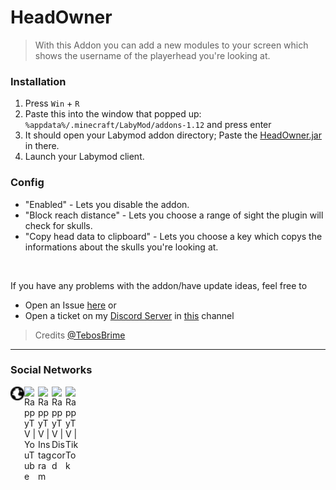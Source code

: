 # **HeadOwner**
> With this Addon you can add a new modules to your screen which shows the username of the playerhead you're looking at.

### Installation
1. Press `Win` + `R`
2. Paste this into the window that popped up: `%appdata%/.minecraft/LabyMod/addons-1.12` and press enter
3. It should open your Labymod addon directory; Paste the [HeadOwner.jar](https://github.com/RappyTV/HeadOwner/releases/download/1.0.0/HeadOwner.jar) in there.
4. Launch your Labymod client.

### Config
- "Enabled" - Lets you disable the addon.
- "Block reach distance" - Lets you choose a range of sight the plugin will check for skulls.
- "Copy head data to clipboard" - Lets you choose a key which copys the informations about the skulls you're looking at.
<br>

If you have any problems with the addon/have update ideas, feel free to
- Open an Issue [here](https://github.com/RappyTV/HeadOwner/issues/new/choose)
  or
- Open a ticket on my [Discord Server](https://rappytv.com/server) in [this](https://discord.com/channels/815912035124248587/840285653946204181) channel

> Credits [@TebosBrime](https://github.com/TebosBrime)
---

### Social Networks

[<img align="left" alt="RappyTV | Website" width="22px" src="https://raw.githubusercontent.com/iconic/open-iconic/master/svg/globe.svg" />][website]
[<img align="left" alt="RappyTV | YouTube" width="22px" src="https://cdn.jsdelivr.net/npm/simple-icons@v3/icons/youtube.svg" />][youtube]
[<img align="left" alt="RappyTV | Instagram" width="22px" src="https://cdn.jsdelivr.net/npm/simple-icons@v3/icons/instagram.svg" />][instagram]
[<img align="left" alt="RappyTV | Discord" width="22px" src="https://cdn.jsdelivr.net/npm/simple-icons@v3/icons/discord.svg" />][dcServer]
[<img align="left" alt="RappyTV | TikTok" width="22px" src="https://cdn.jsdelivr.net/npm/simple-icons@v3/icons/tiktok.svg" />][tiktok]

[website]: https://rappytv.com/
[youtube]: https://youtube.com/c/RappyTVTutorials
[instagram]: https://instagram.com/rappyytv
[dcbotplaylist]: https://youtube.com/playlist?list=PL-NddfqjbJVZ2-CGquW0I42J9IGUkXq12
[dcServer]: https://rappytv.com/server
[dcBot]: https://rappytv.com/bot
[tiktok]: https://tiktok.com/@rappytv
